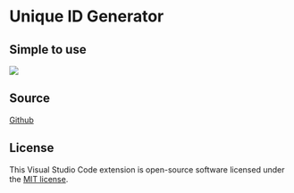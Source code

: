 # Unique ID Generator

## Simple to use

![](images/uuid.gif)

## Source

[Github](https://github.com/fjc0k/vscode-unique-id-generator)

## License

This Visual Studio Code extension is open-source software licensed under the [MIT license](LICENSE).
